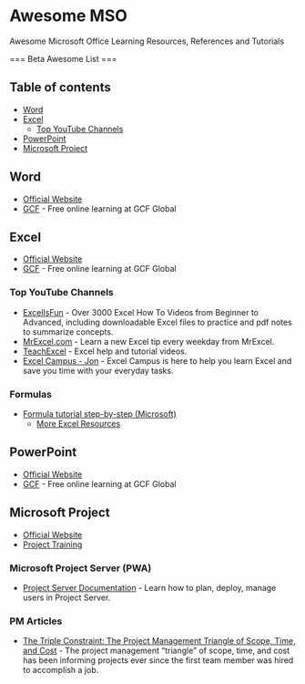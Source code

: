 # Awesome MSO
Awesome Microsoft Office Learning Resources, References and Tutorials

=== Beta Awesome List ===

## Table of contents

* [Word](#word)
* [Excel](#excel)
   * [Top YouTube Channels](#top-youtube-channels)
* [PowerPoint](#PowerPoint)
* [Microsoft Project](#microsoft-project)


## Word
* [Official Website](https://products.office.com/en-us/word)
* [GCF](https://edu.gcfglobal.org/en/topics/word/) - Free online learning at GCF Global


## Excel
* [Official Website](https://products.office.com/en-us/excel)
* [GCF](https://edu.gcfglobal.org/en/topics/excel/) - Free online learning at GCF Global

### Top YouTube Channels
* [ExcelIsFun](https://www.youtube.com/user/ExcelIsFun/) - Over 3000 Excel How To Videos from Beginner to Advanced, including downloadable Excel files to practice and pdf notes to summarize concepts.
* [MrExcel.com](https://www.youtube.com/user/bjele123/) - Learn a new Excel tip every weekday from MrExcel. 
* [TeachExcel](https://www.youtube.com/user/ExcelisHell/) - Excel help and tutorial videos. 
* [Excel Campus - Jon](https://www.youtube.com/user/ExcelCampus/) - Excel Campus is here to help you learn Excel and save you time with your everyday tasks. 


### Formulas
* [Formula tutorial step-by-step (Microsoft)](https://query.prod.cms.rt.microsoft.com/cms/api/am/binary/RE27QqD)
    * [More Excel Resources](https://github.com/NajiElKotob/AwesomeMSO/tree/master/Excel)


## PowerPoint
* [Official Website](https://products.office.com/en-us/powerpoint)
* [GCF](https://edu.gcfglobal.org/en/topics/powerpoint/) - Free online learning at GCF Global


## Microsoft Project
* [Official Website](https://products.office.com/en-us/project/project-and-portfolio-management-software)
* [Project Training](https://support.office.com/en-ie/article/project-training-63f1db89-1ee0-4113-bedc-03fc5ec6223a)

### Microsoft Project Server (PWA)
* [Project Server Documentation](https://docs.microsoft.com/en-us/project/project-server-2013-and-2016) - Learn how to plan, deploy, manage users in Project Server.

### PM Articles
* [The Triple Constraint: The Project Management Triangle of Scope, Time, and Cost](https://www.smartsheet.com/triple-constraint-triangle-theory) - The project management “triangle” of scope, time, and cost has been informing projects ever since the first team member was hired to accomplish a job. 


